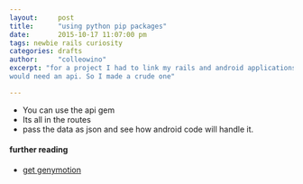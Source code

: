 ```yaml
---
layout:     post
title:      "using python pip packages"
date:       2015-10-17 11:07:00 pm
tags: newbie rails curiosity
categories: drafts
author:     "colleowino"
excerpt: "for a project I had to link my rails and android applications and that meant I
would need an api. So I made a crude one"

---
```

- You can use the api gem
- Its all in the routes
- pass the data as json and see how android code will handle it.

#### further reading 
- [get genymotion](https://www.genymotion.com)
